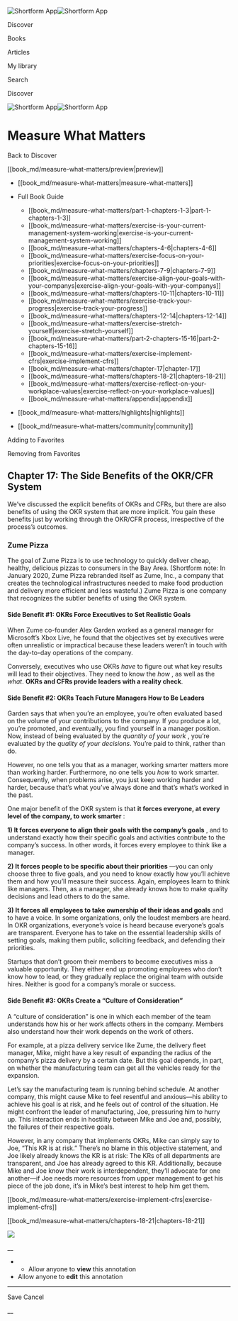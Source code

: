 ![Shortform App](/img/logo.36a2399e.svg)![Shortform App](/img/logo-dark.70c1b072.svg)

Discover

Books

Articles

My library

Search

Discover

![Shortform App](/img/logo.36a2399e.svg)![Shortform App](/img/logo-dark.70c1b072.svg)

# Measure What Matters

Back to Discover

[[book_md/measure-what-matters/preview|preview]]

  * [[book_md/measure-what-matters|measure-what-matters]]
  * Full Book Guide

    * [[book_md/measure-what-matters/part-1-chapters-1-3|part-1-chapters-1-3]]
    * [[book_md/measure-what-matters/exercise-is-your-current-management-system-working|exercise-is-your-current-management-system-working]]
    * [[book_md/measure-what-matters/chapters-4-6|chapters-4-6]]
    * [[book_md/measure-what-matters/exercise-focus-on-your-priorities|exercise-focus-on-your-priorities]]
    * [[book_md/measure-what-matters/chapters-7-9|chapters-7-9]]
    * [[book_md/measure-what-matters/exercise-align-your-goals-with-your-companys|exercise-align-your-goals-with-your-companys]]
    * [[book_md/measure-what-matters/chapters-10-11|chapters-10-11]]
    * [[book_md/measure-what-matters/exercise-track-your-progress|exercise-track-your-progress]]
    * [[book_md/measure-what-matters/chapters-12-14|chapters-12-14]]
    * [[book_md/measure-what-matters/exercise-stretch-yourself|exercise-stretch-yourself]]
    * [[book_md/measure-what-matters/part-2-chapters-15-16|part-2-chapters-15-16]]
    * [[book_md/measure-what-matters/exercise-implement-cfrs|exercise-implement-cfrs]]
    * [[book_md/measure-what-matters/chapter-17|chapter-17]]
    * [[book_md/measure-what-matters/chapters-18-21|chapters-18-21]]
    * [[book_md/measure-what-matters/exercise-reflect-on-your-workplace-values|exercise-reflect-on-your-workplace-values]]
    * [[book_md/measure-what-matters/appendix|appendix]]
  * [[book_md/measure-what-matters/highlights|highlights]]
  * [[book_md/measure-what-matters/community|community]]



Adding to Favorites 

Removing from Favorites 

## Chapter 17: The Side Benefits of the OKR/CFR System

We’ve discussed the explicit benefits of OKRs and CFRs, but there are also benefits of using the OKR system that are more implicit. You gain these benefits just by working through the OKR/CFR process, irrespective of the process’s outcomes.

### Zume Pizza

The goal of Zume Pizza is to use technology to quickly deliver cheap, healthy, delicious pizzas to consumers in the Bay Area. (Shortform note: In January 2020, Zume Pizza rebranded itself as Zume, Inc., a company that creates the technological infrastructures needed to make food production and delivery more efficient and less wasteful.) Zume Pizza is one company that recognizes the subtler benefits of using the OKR system.

#### Side Benefit #1: OKRs Force Executives to Set Realistic Goals

When Zume co-founder Alex Garden worked as a general manager for Microsoft’s Xbox Live, he found that the objectives set by executives were often unrealistic or impractical because these leaders weren’t in touch with the day-to-day operations of the company.

Conversely, executives who use OKRs _have_ to figure out what key results will lead to their objectives. They need to know the _how_ , as well as the _what_. **OKRs and CFRs provide leaders with a reality check**.

#### Side Benefit #2: OKRs Teach Future Managers How to Be Leaders

Garden says that when you’re an employee, you’re often evaluated based on the volume of your contributions to the company. If you produce a lot, you’re promoted, and eventually, you find yourself in a manager position. Now, instead of being evaluated by the _quantity of your work_ , you’re evaluated by the _quality of your decisions_. You’re paid to think, rather than do.

However, no one tells you that as a manager, working smarter matters more than working harder. Furthermore, no one tells you _how_ to work smarter. Consequently, when problems arise, you just keep working harder and harder, because that’s what you’ve always done and that’s what’s worked in the past.

One major benefit of the OKR system is that **it forces everyone, at every level of the company, to work smarter** :

**1) It forces everyone to align their goals with the company’s goals** , and to understand exactly how their specific goals and activities contribute to the company’s success. In other words, it forces every employee to think like a manager.

**2) It forces people to be specific about their priorities** —you can only choose three to five goals, and you need to know exactly how you’ll achieve them and how you’ll measure their success. Again, employees learn to think like managers. Then, as a manager, she already knows how to make quality decisions and lead others to do the same.

**3) It forces all employees to take ownership of their ideas and goals** and to have a voice. In some organizations, only the loudest members are heard. In OKR organizations, everyone’s voice is heard because everyone’s goals are transparent. Everyone has to take on the essential leadership skills of setting goals, making them public, soliciting feedback, and defending their priorities.

Startups that don’t groom their members to become executives miss a valuable opportunity. They either end up promoting employees who don’t know how to lead, or they gradually replace the original team with outside hires. Neither is good for a company’s morale or success.

#### Side Benefit #3: OKRs Create a “Culture of Consideration”

A “culture of consideration” is one in which each member of the team understands how his or her work affects others in the company. Members also understand how their work depends on the work of others.

For example, at a pizza delivery service like Zume, the delivery fleet manager, Mike, might have a key result of expanding the radius of the company’s pizza delivery by a certain date. But this goal depends, in part, on whether the manufacturing team can get all the vehicles ready for the expansion.

Let’s say the manufacturing team is running behind schedule. At another company, this might cause Mike to feel resentful and anxious—his ability to achieve his goal is at risk, and he feels out of control of the situation. He might confront the leader of manufacturing, Joe, pressuring him to hurry up. This interaction ends in hostility between Mike and Joe and, possibly, the failures of their respective goals.

However, in any company that implements OKRs, Mike can simply say to Joe, “This KR is at risk.” There’s no blame in this objective statement, and Joe likely already knows the KR is at risk: The KRs of all departments are transparent, and Joe has already agreed to this KR. Additionally, because Mike and Joe know their work is interdependent, they’ll advocate for one another—if Joe needs more resources from upper management to get his piece of the job done, it’s in Mike’s best interest to help him get them.

[[book_md/measure-what-matters/exercise-implement-cfrs|exercise-implement-cfrs]]

[[book_md/measure-what-matters/chapters-18-21|chapters-18-21]]

![](https://bat.bing.com/action/0?ti=56018282&Ver=2&mid=dfa2c9fe-4de7-475a-a4c8-1d026bb16ac9&sid=f30c5e70639211ee87d33f0876d93783&vid=f30c9700639211eeb3a75d830392c94f&vids=0&msclkid=N&pi=0&lg=en-US&sw=800&sh=600&sc=24&nwd=1&tl=Shortform%20%7C%20Book&p=https%3A%2F%2Fwww.shortform.com%2Fapp%2Fbook%2Fmeasure-what-matters%2Fchapter-17&r=&lt=293&evt=pageLoad&sv=1&rn=521924)

__

  *   * Allow anyone to **view** this annotation
  * Allow anyone to **edit** this annotation



* * *

Save Cancel

__



